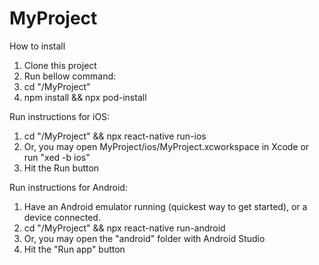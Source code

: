 # MyProject

How to install
1. Clone this project
2. Run bellow command:
3. cd "/MyProject"
4. npm install && npx pod-install

Run instructions for iOS:
1. cd "/MyProject" && npx react-native run-ios
2. Or, you may open MyProject/ios/MyProject.xcworkspace in Xcode or run "xed -b ios"
3. Hit the Run button

Run instructions for Android:
1. Have an Android emulator running (quickest way to get started), or a device connected.
2. cd "/MyProject" && npx react-native run-android
3. Or, you may open the "android" folder with Android Studio
4. Hit the "Run app" button
